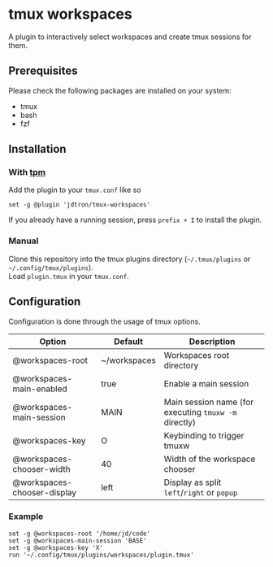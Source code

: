 # tmux workspaces
A plugin to interactively select workspaces and create tmux sessions for them.

## Prerequisites
Please check the following packages are installed on your system:
- tmux
- bash
- fzf

## Installation
### With [tpm](https://github.com/tmux-plugins/tpm)
Add the plugin to your `tmux.conf` like so
```
set -g @plugin 'jdtron/tmux-workspaces'
```

If you already have a running session, press `prefix + I` to install the plugin.

### Manual
Clone this repository into the tmux plugins directory (`~/.tmux/plugins` or `~/.config/tmux/plugins`).  
Load `plugin.tmux` in your `tmux.conf`.

## Configuration
Configuration is done through the usage of tmux options.  

| Option                          | Default      | Description                                           |
|---------------------------------|--------------|-------------------------------------------------------|
| @workspaces-root                | ~/workspaces | Workspaces root directory                             |
| @workspaces-main-enabled        | true         | Enable a main session                                 |
| @workspaces-main-session        | MAIN         | Main session name (for executing `tmuxw -m` directly) |
| @workspaces-key                 | O            | Keybinding to trigger tmuxw                           |
| @workspaces-chooser-width       | 40           | Width of the workspace chooser                        |
| @workspaces-chooser-display     | left         | Display as split `left`/`right` or `popup`            |

### Example
```
set -g @workspaces-root '/home/jd/code'
set -g @workspaces-main-session 'BASE'
set -g @workspaces-key 'X'
run '~/.config/tmux/plugins/workspaces/plugin.tmux'
```
